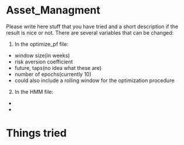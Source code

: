 # Asset_Managment

Please write here stuff that you have tried and a short description if the result is nice or not.
There are several variables that can be changed:
1. In the optimize_pf file:
- window size(in weeks)
- risk aversion coefficient
- future, taps(no idea what these are)
- number of epochs(currently 10)
- could also include a rolling window for the optimization procedure
2. In the HMM file:
-
-



# Things tried
